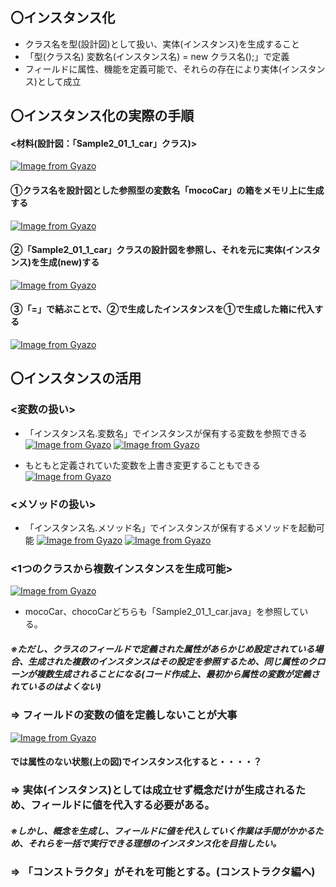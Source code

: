 ## 〇インスタンス化
- クラス名を型(設計図)として扱い、実体(インスタンス)を生成すること
- 「型(クラス名) 変数名(インスタンス名) = new クラス名();」で定義
- フィールドに属性、機能を定義可能で、それらの存在により実体(インスタンス)として成立
 
## 〇インスタンス化の実際の手順
#### <材料(設計図：「Sample2_01_1_car」クラス)>
[![Image from Gyazo](https://i.gyazo.com/d15b753e05bad2270b4fb02f2f45228f.png)](https://gyazo.com/d15b753e05bad2270b4fb02f2f45228f)

#### ①クラス名を設計図とした参照型の変数名「mocoCar」の箱をメモリ上に生成する
[![Image from Gyazo](https://i.gyazo.com/5742e7e480af67af8b131e8f6b863b8f.png)](https://gyazo.com/5742e7e480af67af8b131e8f6b863b8f)
#### ②「Sample2_01_1_car」クラスの設計図を参照し、それを元に実体(インスタンス)を生成(new)する
[![Image from Gyazo](https://i.gyazo.com/e72193e33f7c7e6c6511b376bd584271.png)](https://gyazo.com/e72193e33f7c7e6c6511b376bd584271)
#### ③「=」で結ぶことで、②で生成したインスタンスを①で生成した箱に代入する
[![Image from Gyazo](https://i.gyazo.com/e5bd9820927c4c8c97ee182c57ac895c.png)](https://gyazo.com/e5bd9820927c4c8c97ee182c57ac895c)

## 〇インスタンスの活用
### <変数の扱い>
- 「インスタンス名.変数名」でインスタンスが保有する変数を参照できる
[![Image from Gyazo](https://i.gyazo.com/2284dd4dc789874368e5d250e25922e2.png)](https://gyazo.com/2284dd4dc789874368e5d250e25922e2)
[![Image from Gyazo](https://i.gyazo.com/a1f62d6f0b0a25124d5fadebc04fd30b.png)](https://gyazo.com/a1f62d6f0b0a25124d5fadebc04fd30b)

- もともと定義されていた変数を上書き変更することもできる
[![Image from Gyazo](https://i.gyazo.com/51d5a03116bbf233b46f04fad6b42534.png)](https://gyazo.com/51d5a03116bbf233b46f04fad6b42534)

### <メソッドの扱い>
- 「インスタンス名.メソッド名」でインスタンスが保有するメソッドを起動可能
[![Image from Gyazo](https://i.gyazo.com/6925206434706d9a32a33309a1880002.png)](https://gyazo.com/6925206434706d9a32a33309a1880002)
[![Image from Gyazo](https://i.gyazo.com/342634a22cf47b8a9109e79fd7531975.png)](https://gyazo.com/342634a22cf47b8a9109e79fd7531975)

### <1つのクラスから複数インスタンスを生成可能>
[![Image from Gyazo](https://i.gyazo.com/ececc9579863dd37cd110555de9ca8b9.png)](https://gyazo.com/ececc9579863dd37cd110555de9ca8b9)

- mocoCar、chocoCarどちらも「Sample2_01_1_car.java」を参照している。

##### ※ただし、クラスのフィールドで定義された属性があらかじめ設定されている場合、生成された複数のインスタンスはその設定を参照するため、同じ属性のクローンが複数生成されることになる(コード作成上、最初から属性の変数が定義されているのはよくない)

### ⇒ フィールドの変数の値を定義しないことが大事
[![Image from Gyazo](https://i.gyazo.com/15d212281ba175058e220e0f2215b7f3.png)](https://gyazo.com/15d212281ba175058e220e0f2215b7f3)

#### では属性のない状態(上の図)でインスタンス化すると・・・・？
### ⇒ 実体(インスタンス)としては成立せず概念だけが生成されるため、フィールドに値を代入する必要がある。
##### ※しかし、概念を生成し、フィールドに値を代入していく作業は手間がかかるため、それらを一括で実行できる理想のインスタンス化を目指したい。
### ⇒ 「コンストラクタ」がそれを可能とする。(コンストラクタ編へ)
